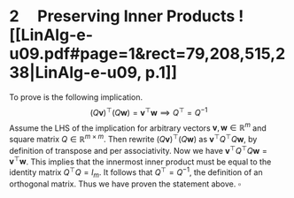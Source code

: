 

# 2     Preserving Inner Products ![[LinAlg-e-u09.pdf#page=1&rect=79,208,515,238|LinAlg-e-u09, p.1]]

To prove is the following implication.
$$
(Q\mathbf{v})^{\top}(Q\mathbf{w}) = \mathbf{v}^{\top}\mathbf{w} \implies Q^{\top} = Q^{-1}
$$
Assume the LHS of the implication for arbitrary vectors $\mathbf{v}, \mathbf{w} \in \mathbb{R}^{m}$ and square matrix $Q \in \mathbb{R}^{m \times m}$. Then rewrite $(Q\mathbf{v})^{\top}(Q\mathbf{w})$ as $\mathbf{v}^{\top}Q^{\top}Q\mathbf{w}$, by definition of transpose and per associativity. Now we have $\mathbf{v}^{\top}Q^{\top}Q\mathbf{w} =\mathbf{v}^{\top}\mathbf{w}$. This implies that the innermost inner product must be equal to the identity matrix $Q^{\top}Q = I_{m}$. It follows that $Q^{\top} = Q^{-1}$, the definition of an orthogonal matrix. Thus we have proven the statement above.
$\square$
